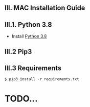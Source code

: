 ## III. MAC Installation Guide

## III.1. Python 3.8

* Install [Python 3.8](https://www.python.org/)

## III.2 Pip3

## III.3 Requirements

   `$ pip3 install -r requirements.txt`

# TODO...